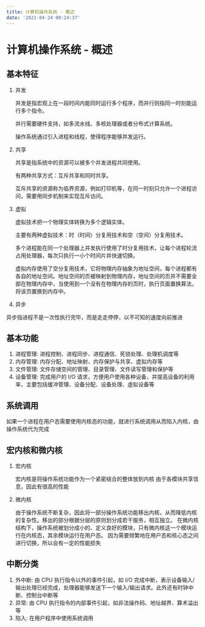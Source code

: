 ```yaml
---
title: 计算机操作系统 - 概述
date: '2021-04-24 00:24:37'
---
```


# 计算机操作系统 - 概述

## 基本特征

1. 并发

    并发是指宏观上在一段时间内能同时运行多个程序，而并行则指同一时刻能运行多个指令。

    并行需要硬件支持，如多流水线、多核处理器或者分布式计算系统。

    操作系统通过引入进程和线程，使得程序能够并发运行。

2. 共享

    共享是指系统中的资源可以被多个并发进程共同使用。

    有两种共享方式：互斥共享和同时共享。

    互斥共享的资源称为临界资源，例如打印机等，在同一时刻只允许一个进程访问，需要用同步机制来实现互斥访问。

3. 虚拟

    虚拟技术把一个物理实体转换为多个逻辑实体。

    主要有两种虚拟技术：时（时间）分复用技术和空（空间）分复用技术。

    多个进程能在同一个处理器上并发执行使用了时分复用技术，让每个进程轮流占用处理器，每次只执行一小个时间片并快速切换。

    虚拟内存使用了空分复用技术，它将物理内存抽象为地址空间，每个进程都有各自的地址空间。地址空间的页被映射到物理内存，地址空间的页并不需要全部在物理内存中，当使用到一个没有在物理内存的页时，执行页面置换算法，将该页置换到内存中。

4. 异步

异步指进程不是一次性执行完毕，而是走走停停，以不可知的速度向前推进

## 基本功能

1. 进程管理: 进程控制、进程同步、进程通信、死锁处理、处理机调度等
2. 内存管理: 内存分配、地址映射、内存保护与共享、虚拟内存等
3. 文件管理: 文件存储空间的管理、目录管理、文件读写管理和保护等
4. 设备管理: 完成用户的 I/O 请求，方便用户使用各种设备，并提高设备的利用率，主要包括缓冲管理、设备分配、设备处理、虛拟设备等

## 系统调用

如果一个进程在用户态需要使用内核态的功能，就进行系统调用从而陷入内核，由操作系统代为完成

## 宏内核和微内核

1. 宏内核

    宏内核是将操作系统功能作为一个紧密结合的整体放到内核
    由于各模块共享信息，因此有很高的性能

2. 微内核

    由于操作系统不断复杂，因此将一部分操作系统功能移出内核，从而降低内核的复杂性。移出的部分根据分层的原则划分成若干服务，相互独立。
    在微内核结构下，操作系统被划分成小的、定义良好的模块，只有微内核这一个模块运行在内核态，其余模块运行在用户态。
    因为需要频繁地在用户态和核心态之间进行切换，所以会有一定的性能损失

## 中断分类

1. 外中断: 由 CPU 执行指令以外的事件引起，如 I/O 完成中断，表示设备输入/输出处理已经完成，处理器能够发送下一个输入/输出请求。此外还有时钟中断、控制台中断等
2. 异常: 由 CPU 执行指令的内部事件引起，如非法操作码、地址越界、算术溢出等
3. 陷入: 在用户程序中使用系统调用
